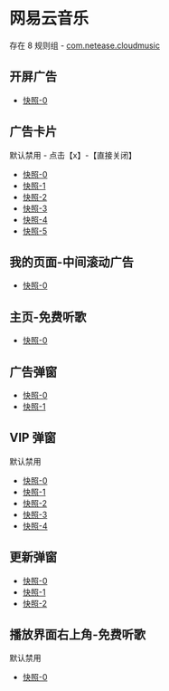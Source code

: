 # 网易云音乐

存在 8 规则组 - [com.netease.cloudmusic](/src/apps/com.netease.cloudmusic.ts)

## 开屏广告

- [快照-0](https://gkd-kit.gitee.io/import/12700920)

## 广告卡片

默认禁用 - 点击【x】-【直接关闭】

- [快照-0](https://i.gkd.li/import/12829944)
- [快照-1](https://gkd-kit.gitee.io/import/12723229)
- [快照-2](https://gkd-kit.gitee.io/import/12829938)
- [快照-3](https://gkd-kit.gitee.io/import/12829964)
- [快照-4](https://gkd-kit.gitee.io/import/12829953)
- [快照-5](https://i.gkd.li/import/12829967)

## 我的页面-中间滚动广告

- [快照-0](https://gkd-kit.gitee.io/import/12745666)

## 主页-免费听歌

- [快照-0](https://i.gkd.li/import/12843383)

## 广告弹窗

- [快照-0](https://gkd-kit.gitee.io/import/13188737)
- [快照-1](https://i.gkd.li/import/13229016)

## VIP 弹窗

默认禁用

- [快照-0](https://gkd-kit.gitee.io/import/13189055)
- [快照-1](https://gkd-kit.gitee.io/import/13260416)
- [快照-2](https://i.gkd.li/import/13228955)
- [快照-3](https://i.gkd.li/import/13230603)
- [快照-4](https://i.gkd.li/import/13230605)

## 更新弹窗

- [快照-0](https://i.gkd.li/import/13233790)
- [快照-1](https://i.gkd.li/import/13197457)
- [快照-2](https://i.gkd.li/import/13228878)

## 播放界面右上角-免费听歌

默认禁用

- [快照-0](https://i.gkd.li/import/13197457)
